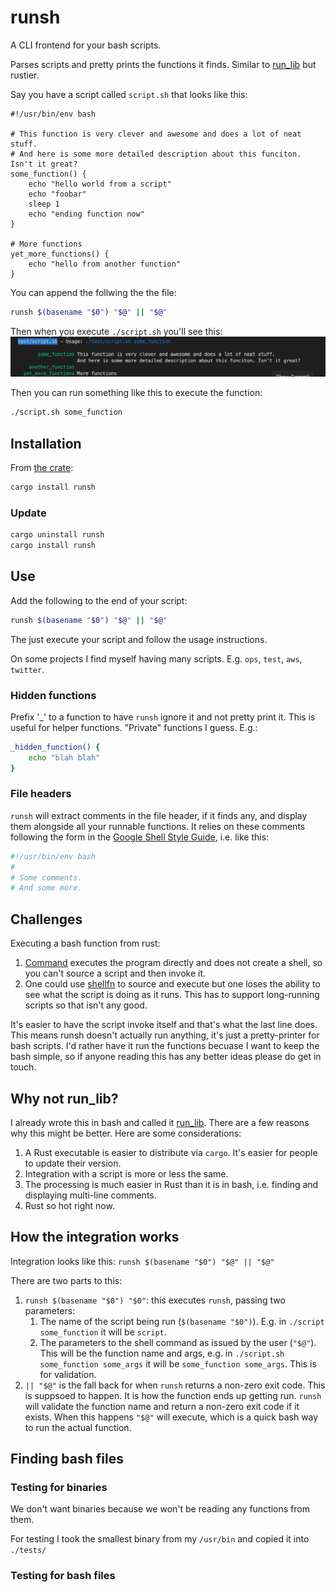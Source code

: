 # runsh

A CLI frontend for your bash scripts. 

Parses scripts and pretty prints the functions it finds. Similar to [run_lib](https://github.com/jamescoleuk/run_lib) but rustier.

Say you have a script called `script.sh` that looks like this:

```
#!/usr/bin/env bash

# This function is very clever and awesome and does a lot of neat stuff.
# And here is some more detailed description about this funciton. Isn't it great?
some_function() {
    echo "hello world from a script"
    echo "foobar"
    sleep 1
    echo "ending function now"
}

# More functions
yet_more_functions() {
    echo "hello from another function"
}
```

You can append the follwing the the file:
```bash
runsh $(basename "$0") "$@" || "$@"
```

Then when you execute `./script.sh` you'll see this:
![A screenshot showing the output of running ./script.sh, showing a list of functions and their comments](/docs/example01.png)

Then you can run something like this to execute the function:
```bash
./script.sh some_function
```

## Installation
From [the crate](https://crates.io/crates/runsh):
```bash
cargo install runsh
```

### Update
```bash
cargo uninstall runsh
cargo install runsh
```

## Use
Add the following to the end of your script:
```bash
runsh $(basename "$0") "$@" || "$@"
```

The just execute your script and follow the usage instructions.

On some projects I find myself having many scripts. E.g. `ops`, `test`, `aws`, `twitter`.

### Hidden functions
Prefix '_' to a function to have `runsh` ignore it and not pretty print it. This is useful for helper functions. "Private" functions I guess. E.g.:
```bash
_hidden_function() {
    echo "blah blah"
}
```

### File headers
`runsh` will extract comments in the file header, if it finds any, and display them alongside all your runnable functions. It relies on these comments following the form in the [Google Shell Style Guide](https://google.github.io/styleguide/shellguide.html#s4.1-file-header), i.e. like this:
```bash
#!/usr/bin/env bash
#
# Some comments.
# And some more.
```

## Challenges

Executing a bash function from rust:
1. [Command](https://doc.rust-lang.org/std/process/struct.Command.html) executes the program directly and does not create a shell, so you can't source a script and then invoke it.
2. One could use [shellfn](https://github.com/synek317/shellfn) to source and execute but one loses the ability to see what the script is doing as it runs. This has to support long-running scripts so that isn't any good.

It's easier to have the script invoke itself and that's what the last line does. This means runsh doesn't actually run anything, it's just a pretty-printer for bash scripts. I'd rather have it run the functions becuase I want to keep the bash simple, so if anyone reading this has any better ideas please do get in touch.

## Why not run_lib?

I already wrote this in bash and called it [run_lib](https://github.com/jamescoleuk/run_lib). There are a few reasons why this might be better. Here are some considerations:
1. A Rust executable is easier to distribute via `cargo`. It's easier for people to update their version. 
2. Integration with a script is more or less the same. 
3. The processing is much easier in Rust than it is in bash, i.e. finding and displaying multi-line comments. 
4. Rust so hot right now.

## How the integration works
Integration looks like this:
```runsh $(basename "$0") "$@" || "$@"```

There are two parts to this:
1. `runsh $(basename "$0") "$0"`: this executes `runsh`, passing two parameters: 
   1. The name of the script being run (`$(basename "$0")`). E.g. in `./script some_function` it will be `script`.
   2. The parameters to the shell command as issued by the user (`"$@"`). This will be the function name and args, e.g. in `./script.sh some_function some_args` it will be `some_function some_args`. This is for validation.
2. `|| "$@"` is the fall back for when `runsh` returns a non-zero exit code. This is suppsoed to happen. It is how the function ends up getting run. `runsh` will validate the function name and return a non-zero exit code if it exists. When this happens `"$@"` will execute, which is a quick bash way to run the actual function.

## Finding bash files
### Testing for binaries
We don't want binaries because we won't be reading any functions from them.

For testing I took the smallest binary from my `/usr/bin` and copied it into `./tests/`

### Testing for bash files
